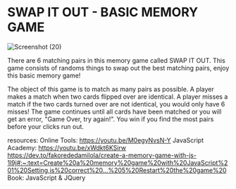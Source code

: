 # SWAP IT OUT - BASIC MEMORY GAME


![Screenshot (20)](https://github.com/nikoirwin33/mod1-game/assets/146851989/e314c980-03b4-4de6-a2b5-7b971798abdc)

There are 6 matching pairs in this memory game called SWAP IT OUT. This game consists of randoms things to swap out the best matching pairs, enjoy this basic memory game!


The object of this game is to match as many pairs as possible. A player makes a match when two cards flipped over are identical. A player misses a match if the two cards turned over are not identical,
you would only have 6 misses! The game continues until all cards have been matched or you will get an error, "Game Over, try again!". You win if you find the most pairs before your clicks run out. 


resources:
Online Tools:
https://youtu.be/M0egyNvsN-Y
JavaScript Academy:
https://youtu.be/xWdkt6KSirw
https://dev.to/fakorededamilola/create-a-memory-game-with-js-1l9j#:~:text=Create%20a%20memory%20game%20with%20JavaScript%201%20Setting,is%20correct%20...%205%20Restart%20the%20game%20
Book: JavaScript & JQuery
